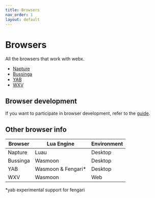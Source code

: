 ```yaml
---
title: Browsers
nav_order: 1
layout: default
---
```

# Browsers
All the browsers that work with webx.

- [Napture](napture.md)
- [Bussinga](bussinga.md)
- [YAB](yab.md)
- [WXV](wxv.md)

## Browser development
If you want to participate in browser development, refer to the [guide](dev.md).

## Other browser info

| Browser  | Lua Engine         | Environment |
| -------- | ------------------ | ----------- |
| Napture  | Luau               | Desktop     |
| Bussinga | Wasmoon            | Desktop     |
| YAB      | Wasmoon & Fengari* | Desktop     |
| WXV      | Wasmoon            | Web         |

*yab experimental support for fengari